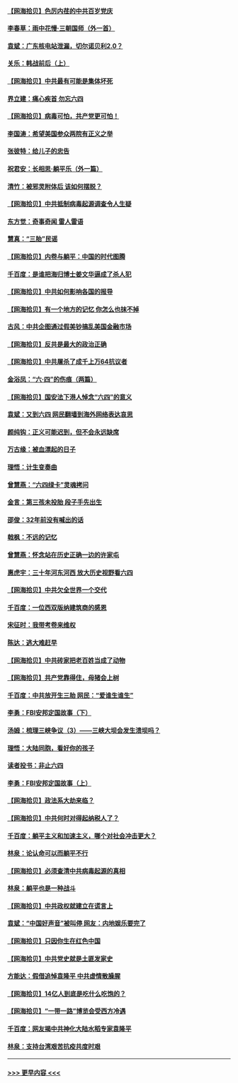 #### [【网海拾贝】色厉内荏的中共百岁党庆](../pages/nsc993/n13025582.md?t=06171401) 
#### [李春草：雨中花慢‧三朝国师（外一首）](../pages/nsc993/n13025567.md?t=06171401) 
#### [袁斌：广东核电站泄漏，切尔诺贝利2.0？](../pages/nsc993/n13025475.md?t=06171401) 
#### [关乐：韩战前后（上）](../pages/nsc993/n13025387.md?t=06171401) 
#### [【网海拾贝】中共最有可能是集体坏死](../pages/nsc993/n13023101.md?t=06171401) 
#### [界立建：痛心疾首 勿忘六四](../pages/nsc993/n13022339.md?t=06171401) 
#### [【网海拾贝】病毒可怕，共产党更可怕！](../pages/nsc993/n13020728.md?t=06171401) 
#### [李国涛：希望美国参众两院有正义之举](../pages/nsc993/n13020674.md?t=06171401) 
#### [张彼特：给儿子的忠告](../pages/nsc993/n13018934.md?t=06171401) 
#### [祝君安：长相思‧躺平乐（外一篇）](../pages/nsc993/n13018923.md?t=06171401) 
#### [清竹：被邪灵附体后 该如何摆脱？](../pages/nsc993/n13018877.md?t=06171401) 
#### [【网海拾贝】中共抵制病毒起源调查令人生疑](../pages/nsc993/n13017785.md?t=06171401) 
#### [东方觉：奇事奇闻 雷人雷语](../pages/nsc993/n13017577.md?t=06171401) 
#### [慧真：“三胎”民谣](../pages/nsc993/n13017394.md?t=06171401) 
#### [【网海拾贝】内卷与躺平：中国的时代图腾](../pages/nsc993/n13016128.md?t=06171401) 
#### [千百度：是谁把海归博士姜文华逼成了杀人犯](../pages/nsc993/n13015218.md?t=06171401) 
#### [【网海拾贝】中共如何影响各国的报导](../pages/nsc993/n13012599.md?t=06171401) 
#### [【网海拾贝】有一个地方的记忆 你怎么也抹不掉](../pages/nsc993/n13009802.md?t=06171401) 
#### [古风：中共企图通过假美钞搞乱美国金融市场](../pages/nsc993/n13009626.md?t=06171401) 
#### [【网海拾贝】反共是最大的政治正确](../pages/nsc993/n13007051.md?t=06171401) 
#### [【网海拾贝】中共屠杀了成千上万64抗议者](../pages/nsc993/n13002713.md?t=06171401) 
#### [金浴凤：“六·四”的伤痕（两篇）](../pages/nsc993/n13001719.md?t=06171401) 
#### [【网海拾贝】国安法下港人悼念“六四”的意义](../pages/nsc993/n13001039.md?t=06171401) 
#### [袁斌：又到六四 网民翻墙到海外网络表达哀思](../pages/nsc993/n13000995.md?t=06171401) 
#### [颜纯钩：正义可能迟到，但不会永远缺席](../pages/nsc993/n13000920.md?t=06171401) 
#### [万古缘：被血漂起的日子](../pages/nsc993/n13000914.md?t=06171401) 
#### [理悟：计生变奏曲](../pages/nsc993/n13000414.md?t=06171401) 
#### [曾慧燕：“六四绿卡”灵魂拷问](../pages/nsc993/n13000277.md?t=06171401) 
#### [金言：第三孩未投胎 段子手先出生](../pages/nsc993/n13000215.md?t=06171401) 
#### [邵俊：32年前没有喊出的话](../pages/nsc993/n13000181.md?t=06171401) 
#### [戟枫：不远的记忆](../pages/nsc993/n13000121.md?t=06171401) 
#### [曾慧燕：怀念站在历史正确一边的许家屯](../pages/nsc993/n13000073.md?t=06171401) 
#### [惠虎宇：三十年河东河西 放大历史视野看六四](../pages/nsc993/n13000018.md?t=06171401) 
#### [【网海拾贝】中共欠全世界一个交代](../pages/nsc993/n12998706.md?t=06171401) 
#### [千百度：一位西双版纳建筑商的感恩](../pages/nsc993/n12998487.md?t=06171401) 
#### [宋征时：我带考卷来维权](../pages/nsc993/n12994088.md?t=06171401) 
#### [陈达：逃大难赶早](../pages/nsc993/n12993569.md?t=06171401) 
#### [【网海拾贝】中共砖家把老百姓当成了动物](../pages/nsc993/n12993483.md?t=06171401) 
#### [【网海拾贝】共产党靠得住，母猪会上树](../pages/nsc993/n12990730.md?t=06171401) 
#### [千百度：中共放开生三胎 网民：“爱谁生谁生”](../pages/nsc993/n12990644.md?t=06171401) 
#### [李勇：FBI安邦定国故事（下）](../pages/nsc993/n12987854.md?t=06171401) 
#### [汤姆：梳理三峡争议（3）——三峡大坝会发生溃坝吗？](../pages/nsc993/n12989806.md?t=06171401) 
#### [理悟：大陆同胞，看好你的孩子](../pages/nsc993/n12989778.md?t=06171401) 
#### [读者投书：非止六四](../pages/nsc993/n12989673.md?t=06171401) 
#### [李勇：FBI安邦定国故事（上）](../pages/nsc993/n12987749.md?t=06171401) 
#### [【网海拾贝】政法系大劫来临？](../pages/nsc993/n12987596.md?t=06171401) 
#### [【网海拾贝】中共何时对得起纳税人了？](../pages/nsc993/n12985578.md?t=06171401) 
#### [千百度：躺平主义和加速主义，哪个对社会冲击更大？](../pages/nsc993/n12985512.md?t=06171401) 
#### [林泉：论认命可以而躺平不行](../pages/nsc993/n12985505.md?t=06171401) 
#### [【网海拾贝】必须查清中共病毒起源的真相](../pages/nsc993/n12984276.md?t=06171401) 
#### [林泉：躺平也是一种战斗](../pages/nsc993/n12984194.md?t=06171401) 
#### [【网海拾贝】中共政权就建立在谎言上](../pages/nsc993/n12981880.md?t=06171401) 
#### [袁斌：“中国好声音”被叫停 网友：内地娱乐要完了](../pages/nsc993/n12981826.md?t=06171401) 
#### [【网海拾贝】只因你生在红色中国](../pages/nsc993/n12979096.md?t=06171401) 
#### [【网海拾贝】中共党史就是土匪发家史](../pages/nsc993/n12976478.md?t=06171401) 
#### [方能达：假借追悼袁隆平 中共虚情散臊腥](../pages/nsc993/n12976396.md?t=06171401) 
#### [【网海拾贝】14亿人到底是吃什么吃饱的？](../pages/nsc993/n12974125.md?t=06171401) 
#### [【网海拾贝】“一带一路”博览会受西方冷遇](../pages/nsc993/n12971787.md?t=06171401) 
#### [千百度：网友揭中共神化大陆水稻专家袁隆平](../pages/nsc993/n12971733.md?t=06171401) 
#### [林泉：支持台湾艰苦抗疫共度时艰](../pages/nsc993/n12971350.md?t=06171401) 

----
#### [ >>> 更早内容 <<< ](../indexes/nsc993-earlier.md)
